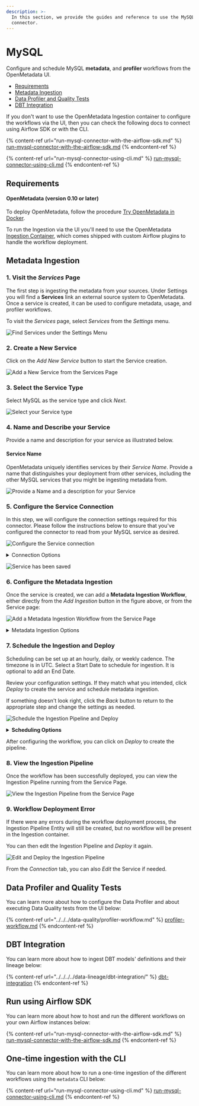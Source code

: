 ```yaml
---
description: >-
  In this section, we provide the guides and reference to use the MySQL
  connector.
---
```


# MySQL

Configure and schedule MySQL **metadata**, and **profiler** workflows from the OpenMetadata UI.

* [Requirements](./#requirements)
* [Metadata Ingestion](./#metadata-ingestion)
* [Data Profiler and Quality Tests](./#data-profiler-and-quality-tests)
* [DBT Integration](./#dbt-integration)

If you don't want to use the OpenMetadata Ingestion container to configure the workflows via the UI, then you can check the following docs to connect using Airflow SDK or with the CLI.

{% content-ref url="run-mysql-connector-with-the-airflow-sdk.md" %}
[run-mysql-connector-with-the-airflow-sdk.md](run-mysql-connector-with-the-airflow-sdk.md)
{% endcontent-ref %}

{% content-ref url="run-mysql-connector-using-cli.md" %}
[run-mysql-connector-using-cli.md](run-mysql-connector-using-cli.md)
{% endcontent-ref %}

## **Requirements**

#### **OpenMetadata (version 0.10 or later)**

To deploy OpenMetadata, follow the procedure [Try OpenMetadata in Docker](../../../../overview/run-openmetadata.md).

To run the Ingestion via the UI you'll need to use the OpenMetadata [Ingestion Container](https://hub.docker.com/r/openmetadata/ingestion), which comes shipped with custom Airflow plugins to handle the workflow deployment.

## Metadata Ingestion

### 1. Visit the _Services_ Page

The first step is ingesting the metadata from your sources. Under Settings you will find a **Services** link an external source system to OpenMetadata. Once a service is created, it can be used to configure metadata, usage, and profiler workflows.

To visit the _Services_ page, select _Services_ from the _Settings_ menu.

![Find Services under the Settings Menu](<../../../.gitbook/assets/image (4) (1).png>)

### 2. Create a New Service

Click on the _Add New Service_ button to start the Service creation.

![Add a New Service from the Services Page](<../../../.gitbook/assets/image (15).png>)

### 3. Select the Service Type

Select MySQL as the service type and click _Next_.

![Select your Service type](<../../../.gitbook/assets/image (29).png>)

### 4. Name and Describe your Service

Provide a name and description for your service as illustrated below.

#### Service Name

OpenMetadata uniquely identifies services by their _Service Name_. Provide a name that distinguishes your deployment from other services, including the other MySQL services that you might be ingesting metadata from.

![Provide a Name and a description for your Service](<../../../.gitbook/assets/image (32) (2).png>)

### 5. Configure the Service Connection

In this step, we will configure the connection settings required for this connector. Please follow the instructions below to ensure that you've configured the connector to read from your MySQL service as desired.

![Configure the Service connection](<../../../.gitbook/assets/image (18) (1).png>)

<details>

<summary>Connection Options</summary>

**Username**

Enter the username of your MySQL user in the _Username_ field. The specified user should be authorized to read all databases you want to include in the metadata ingestion workflow.

**Password**

Enter the password for your MySQL user in the _Password_ field.

**Host and Port**

Enter the fully qualified hostname and port number for your MySQL deployment in the _Host and Port_ field.

**Database (optional)**

If you want to limit metadata ingestion to a single database, enter the name of this database in the Database field. If no value is entered for this field, the connector will ingest metadata from all databases that the specified user is authorized to read.

**Connection Options (Optional)**

Enter the details for any additional connection options that can be sent to MySQL during the connection. These details must be added as Key-Value pairs.

**Connection Arguments (Optional)**

Enter the details for any additional connection arguments such as security or protocol configs that can be sent to MySQL during the connection. These details must be added as Key-Value pairs.

</details>

![Service has been saved](<../../../.gitbook/assets/image (13).png>)

### 6. Configure the Metadata Ingestion

Once the service is created, we can add a **Metadata Ingestion Workflow**, either directly from the _Add Ingestion_ button in the figure above, or from the Service page:

![Add a Metadata Ingestion Workflow from the Service Page](<../../../.gitbook/assets/image (68) (1).png>)

<details>

<summary>Metadata Ingestion Options</summary>

**Include (Table Filter Pattern)**

Use to table filter patterns to control whether or not to include tables as part of metadata ingestion and data profiling.

Explicitly include tables by adding a list of comma-separated regular expressions to the _Include_ field. OpenMetadata will include all tables with names matching one or more of the supplied regular expressions. All other tables will be excluded. See the figure above for an example.

**Exclude (Table Filter Pattern)**

Explicitly exclude tables by adding a list of comma-separated regular expressions to the _Exclude_ field. OpenMetadata will exclude all tables with names matching one or more of the supplied regular expressions. All other tables will be included. See the figure above for an example.

**Include (Schema Filter Pattern)**

Use to schema filter patterns to control whether or not to include schemas as part of metadata ingestion and data profiling.

Explicitly include schemas by adding a list of comma-separated regular expressions to the _Include_ field. OpenMetadata will include all schemas with names matching one or more of the supplied regular expressions. All other schemas will be excluded.

**Exclude (Schema Filter Pattern)**

Explicitly exclude schemas by adding a list of comma-separated regular expressions to the _Exclude_ field. OpenMetadata will exclude all schemas with names matching one or more of the supplied regular expressions. All other schemas will be included.

**Include views (toggle)**

Set the _Include views_ toggle to the on position to control whether or not to include views as part of metadata ingestion and data profiling.

Explicitly include views by adding the following key-value pair in the `source.config` field of your configuration file.

**Enable data profiler (toggle)**

The data profiler ingests usage information for tables. This enables you to assess the frequency of use, reliability, and other details.

When enabled, the data profiler will run as part of metadata ingestion. Running the data profiler increases the amount of time it takes for metadata ingestion but provides the benefits mentioned above.

Set the _Enable data profiler_ toggle to the on position to enable the data profiler.

**Ingest sample data (toggle)**

Set the _Ingest sample data_ toggle to the on position to control whether or not to generate sample data to include in table views in the OpenMetadata user interface.

</details>

### 7. Schedule the Ingestion and Deploy

Scheduling can be set up at an hourly, daily, or weekly cadence. The timezone is in UTC. Select a Start Date to schedule for ingestion. It is optional to add an End Date.

Review your configuration settings. If they match what you intended, click _Deploy_ to create the service and schedule metadata ingestion.

If something doesn't look right, click the _Back_ button to return to the appropriate step and change the settings as needed.

![Schedule the Ingestion Pipeline and Deploy](<../../../.gitbook/assets/image (20) (1).png>)

<details>

<summary><strong>Scheduling Options</strong></summary>

**Every**

Use the _Every_ drop down menu to select the interval at which you want to ingest metadata. Your options are as follows:

* _Hour_: Ingest metadata once per hour
* _Day_: Ingest metadata once per day
* _Week_: Ingest metadata once per week

**Day**

The _Day_ selector is only active when ingesting metadata once per week. Use the _Day_ selector to set the day of the week on which to ingest metadata.

**Minute**

The _Minute_ dropdown is only active when ingesting metadata once per hour. Use the _Minute_ drop down menu to select the minute of the hour at which to begin ingesting metadata.

**Time**

The _Time_ drop down menus are active when ingesting metadata either once per day or once per week. Use the time drop downs to select the time of day at which to begin ingesting metadata.

**Start date (UTC)**

Use the _Start date_ selector to choose the date at which to begin ingesting metadata according to the defined schedule.

**End date (UTC)**

Use the _End date_ selector to choose the date at which to stop ingesting metadata according to the defined schedule. If no end date is set, metadata ingestion will continue according to the defined schedule indefinitely.

</details>

After configuring the workflow, you can click on _Deploy_ to create the pipeline.

### 8. View the Ingestion Pipeline

Once the workflow has been successfully deployed, you can view the Ingestion Pipeline running from the Service Page.

![View the Ingestion Pipeline from the Service Page](<../../../.gitbook/assets/image (12) (1).png>)

### 9. Workflow Deployment Error

If there were any errors during the workflow deployment process, the Ingestion Pipeline Entity will still be created, but no workflow will be present in the Ingestion container.

You can then edit the Ingestion Pipeline and _Deploy_ it again.

![Edit and Deploy the Ingestion Pipeline](<../../../.gitbook/assets/image (19) (1).png>)

From the _Connection_ tab, you can also _Edit_ the Service if needed.

## Data Profiler and Quality Tests

You can learn more about how to configure the Data Profiler and about executing Data Quality tests from the UI below:

{% content-ref url="../../../data-quality/profiler-workflow.md" %}
[profiler-workflow.md](../../../data-quality/profiler-workflow.md)
{% endcontent-ref %}

## DBT Integration

You can learn more about how to ingest DBT models' definitions and their lineage below:

{% content-ref url="../../../../data-lineage/dbt-integration/" %}
[dbt-integration](../../../../data-lineage/dbt-integration/)
{% endcontent-ref %}

## Run using Airflow SDK

You can learn more about how to host and run the different workflows on your own Airflow instances below:

{% content-ref url="run-mysql-connector-with-the-airflow-sdk.md" %}
[run-mysql-connector-with-the-airflow-sdk.md](run-mysql-connector-with-the-airflow-sdk.md)
{% endcontent-ref %}

## One-time ingestion with the CLI

You can learn more about how to run a one-time ingestion of the different workflows using the `metadata` CLI below:

{% content-ref url="run-mysql-connector-using-cli.md" %}
[run-mysql-connector-using-cli.md](run-mysql-connector-using-cli.md)
{% endcontent-ref %}
